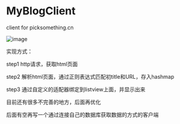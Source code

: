 MyBlogClient
============

client for picksomething.cn

![image](https://github.com/picksomething/MyBlogClient/blob/master/device-2014-10-22-231055.png)

实现方式：

step1 http请求，获取html页面

step2 解析html页面，通过正则表达式匹配初title和URL，存入hashmap

step3 通过自定义的适配器绑定到listview上面，并显示出来

目前还有很多不完善的地方，后面再优化

后面有空再写一个通过连接自己的数据库获取数据的方式的客户端

